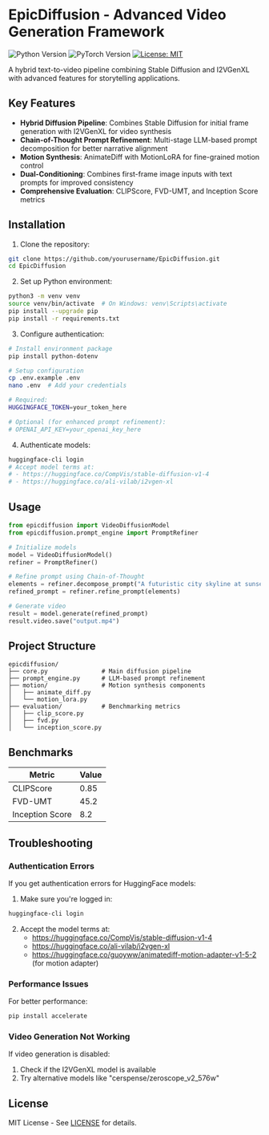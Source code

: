 # EpicDiffusion - Advanced Video Generation Framework

![Python Version](https://img.shields.io/badge/python-3.9+-blue.svg)
![PyTorch Version](https://img.shields.io/badge/pytorch-2.0+-red.svg)
[![License: MIT](https://img.shields.io/badge/License-MIT-yellow.svg)](https://opensource.org/licenses/MIT)

A hybrid text-to-video pipeline combining Stable Diffusion and I2VGenXL with advanced features for storytelling applications.

## Key Features

- **Hybrid Diffusion Pipeline**: Combines Stable Diffusion for initial frame generation with I2VGenXL for video synthesis
- **Chain-of-Thought Prompt Refinement**: Multi-stage LLM-based prompt decomposition for better narrative alignment
- **Motion Synthesis**: AnimateDiff with MotionLoRA for fine-grained motion control
- **Dual-Conditioning**: Combines first-frame image inputs with text prompts for improved consistency
- **Comprehensive Evaluation**: CLIPScore, FVD-UMT, and Inception Score metrics

## Installation

1. Clone the repository:
```bash
git clone https://github.com/yourusername/EpicDiffusion.git
cd EpicDiffusion
```

2. Set up Python environment:
```bash
python3 -m venv venv
source venv/bin/activate  # On Windows: venv\Scripts\activate
pip install --upgrade pip
pip install -r requirements.txt
```

3. Configure authentication:
```bash
# Install environment package
pip install python-dotenv

# Setup configuration
cp .env.example .env
nano .env  # Add your credentials

# Required:
HUGGINGFACE_TOKEN=your_token_here

# Optional (for enhanced prompt refinement):
# OPENAI_API_KEY=your_openai_key_here
```

4. Authenticate models:
```bash
huggingface-cli login
# Accept model terms at:
# - https://huggingface.co/CompVis/stable-diffusion-v1-4
# - https://huggingface.co/ali-vilab/i2vgen-xl
```

## Usage

```python
from epicdiffusion import VideoDiffusionModel
from epicdiffusion.prompt_engine import PromptRefiner

# Initialize models
model = VideoDiffusionModel()
refiner = PromptRefiner()

# Refine prompt using Chain-of-Thought
elements = refiner.decompose_prompt("A futuristic city skyline at sunset with flying cars")
refined_prompt = refiner.refine_prompt(elements)

# Generate video
result = model.generate(refined_prompt)
result.video.save("output.mp4")
```

## Project Structure

```
epicdiffusion/
├── core.py               # Main diffusion pipeline
├── prompt_engine.py      # LLM-based prompt refinement
├── motion/               # Motion synthesis components
│   ├── animate_diff.py
│   └── motion_lora.py
├── evaluation/           # Benchmarking metrics
│   ├── clip_score.py
│   ├── fvd.py
│   └── inception_score.py
```

## Benchmarks

| Metric          | Value |
|-----------------|-------|
| CLIPScore       | 0.85  |
| FVD-UMT         | 45.2  |
| Inception Score | 8.2   |

## Troubleshooting

### Authentication Errors
If you get authentication errors for HuggingFace models:
1. Make sure you're logged in:
```bash
huggingface-cli login
```
2. Accept the model terms at:
   - https://huggingface.co/CompVis/stable-diffusion-v1-4
   - https://huggingface.co/ali-vilab/i2vgen-xl
   - https://huggingface.co/guoyww/animatediff-motion-adapter-v1-5-2 (for motion adapter)

### Performance Issues
For better performance:
```bash
pip install accelerate
```

### Video Generation Not Working
If video generation is disabled:
1. Check if the I2VGenXL model is available
2. Try alternative models like "cerspense/zeroscope_v2_576w"

## License

MIT License - See [LICENSE](LICENSE) for details.
